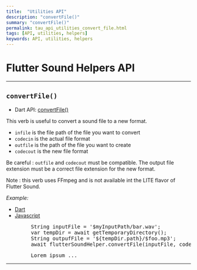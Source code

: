 ```yaml
---
title:  "Utilities API"
description: "convertFile()"
summary: "convertFile()"
permalink: tau_api_utilities_convert_file.html
tags: [API, utilities, helpers]
keywords: API, utilities, helpers
---
```


# Flutter Sound Helpers API

------------------------------------------------------------------------------------------------------------------------

## `convertFile()`

- Dart API: [convertFile()](pages/flutter-sound/api/helper/FlutterSoundHelper/convertFile.html)

This verb is useful to convert a sound file to a new format.

- `infile` is the file path of the file you want to convert
- `codecin` is the actual file format
- `outfile` is the path of the file you want to create
- `codecout` is the new file format

Be careful : `outfile` and `codecout` must be compatible. The output file extension must be a correct file extension for the new format.

Note : this verb uses FFmpeg and is not available int the LITE flavor of Flutter Sound.

*Example:*
<ul id="profileTabs" class="nav nav-tabs">
    <li class="active"><a href="#dart" data-toggle="tab">Dart</a></li>
    <li><a href="#javascript" data-toggle="tab">Javascript</a></li>
</ul>
<div class="tab-content">

<div role="tabpanel" class="tab-pane active" id="dart">

<pre>
        String inputFile = '$myInputPath/bar.wav';
        var tempDir = await getTemporaryDirectory();
        String outpufFile = '${tempDir.path}/$foo.mp3';
        await flutterSoundHelper.convertFile(inputFile, codec.pcm16WAV, outputFile, Codec.mp3)
</pre>

</div>

<div role="tabpanel" class="tab-pane" id="javascript">
<pre>
        Lorem ipsum ...
</pre>
</div>

</div>

------------------------------------------------------------------------------------------------------------------------
